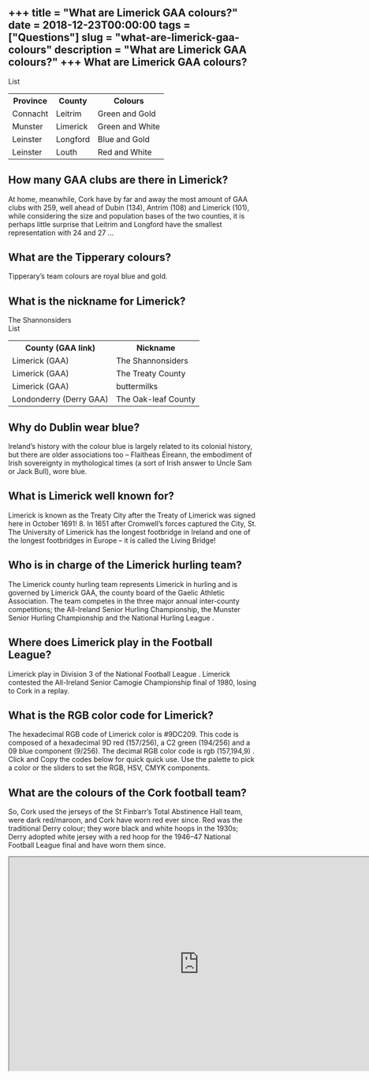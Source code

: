 +++
title = "What are Limerick GAA colours?"
date = 2018-12-23T00:00:00
tags = ["Questions"]
slug = "what-are-limerick-gaa-colours"
description = "What are Limerick GAA colours?"
+++
What are Limerick GAA colours?
------------------------------

List

<table><tr><th>Province</th><th>County</th><th>Colours</th></tr><tr><td>Connacht</td><td>Leitrim</td><td>Green and Gold</td></tr><tr><td>Munster</td><td>Limerick</td><td>Green and White</td></tr><tr><td>Leinster</td><td>Longford</td><td>Blue and Gold</td></tr><tr><td>Leinster</td><td>Louth</td><td>Red and White</td></tr></table>

How many GAA clubs are there in Limerick?
-----------------------------------------

At home, meanwhile, Cork have by far and away the most amount of GAA clubs with 259, well ahead of Dubin (134), Antrim (108) and Limerick (101), while considering the size and population bases of the two counties, it is perhaps little surprise that Leitrim and Longford have the smallest representation with 24 and 27 …

What are the Tipperary colours?
-------------------------------

Tipperary’s team colours are royal blue and gold.

What is the nickname for Limerick?
----------------------------------

The Shannonsiders  
List

<table><tr><th>County (GAA link)</th><th>Nickname</th></tr><tr><td>Limerick (GAA)</td><td>The Shannonsiders</td></tr><tr><td>Limerick (GAA)</td><td>The Treaty County</td></tr><tr><td>Limerick (GAA)</td><td>buttermilks</td></tr><tr><td>Londonderry (Derry GAA)</td><td>The Oak-leaf County</td></tr></table>

Why do Dublin wear blue?
------------------------

Ireland’s history with the colour blue is largely related to its colonial history, but there are older associations too – Flaitheas Éireann, the embodiment of Irish sovereignty in mythological times (a sort of Irish answer to Uncle Sam or Jack Bull), wore blue.

What is Limerick well known for?
--------------------------------

Limerick is known as the Treaty City after the Treaty of Limerick was signed here in October 1691! 8. In 1651 after Cromwell’s forces captured the City, St. The University of Limerick has the longest footbridge in Ireland and one of the longest footbridges in Europe – it is called the Living Bridge!

Who is in charge of the Limerick hurling team?
----------------------------------------------

The Limerick county hurling team represents Limerick in hurling and is governed by Limerick GAA, the county board of the Gaelic Athletic Association. The team competes in the three major annual inter-county competitions; the All-Ireland Senior Hurling Championship, the Munster Senior Hurling Championship and the National Hurling League .

Where does Limerick play in the Football League?
------------------------------------------------

Limerick play in Division 3 of the National Football League . Limerick contested the All-Ireland Senior Camogie Championship final of 1980, losing to Cork in a replay.

What is the RGB color code for Limerick?
----------------------------------------

The hexadecimal RGB code of Limerick color is #9DC209. This code is composed of a hexadecimal 9D red (157/256), a C2 green (194/256) and a 09 blue component (9/256). The decimal RGB color code is rgb (157,194,9) . Click and Copy the codes below for quick quick use. Use the palette to pick a color or the sliders to set the RGB, HSV, CMYK components.

What are the colours of the Cork football team?
-----------------------------------------------

So, Cork used the jerseys of the St Finbarr’s Total Abstinence Hall team, were dark red/maroon, and Cork have worn red ever since. Red was the traditional Derry colour; they wore black and white hoops in the 1930s; Derry adopted white jersey with a red hoop for the 1946–47 National Football League final and have worn them since.

<iframe allow="accelerometer; autoplay; clipboard-write; encrypted-media; gyroscope; picture-in-picture" allowfullscreen="" class="__youtube_prefs__  epyt-is-override  no-lazyload" data-no-lazy="1" data-origheight="433" data-origwidth="770" data-skipgform_ajax_framebjll="" height="433" id="_ytid_38664" loading="lazy" src="https://www.youtube.com/embed/UfB95PQM3PQ?enablejsapi=1&autoplay=0&cc_load_policy=0&cc_lang_pref=&iv_load_policy=1&loop=0&modestbranding=0&rel=1&fs=1&playsinline=0&autohide=2&theme=dark&color=red&controls=1&" title="YouTube player" width="770"></iframe>